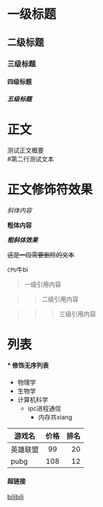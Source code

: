 # 一级标题

## 二级标题

### 三级标题

#### 四级标题

##### 五级标题

# 正文

测试正文概要<br>
\#第二行测试文本

# 正文修饰符效果

*斜体内容*

**粗体内容**

***粗斜体效果***

~~这是一段需要删除的文本~~

`CPU`牛bi

> 一级引用内容

>> 二级引用内容

>>> 三级引用内容

# 列表

#### \* 修饰无序列表

* 物理学 
* 生物学
* 计算机科学
	* ipc进程通信
		* 内存共xiang

游戏名|价格|排名|
--|:--:|--:
英雄联盟|99|20
pubg|108|12

#### 超链接
[bilibili](http://www.bilibili.com "点击访问网站")


